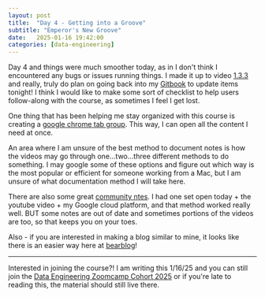 ```yaml
---
layout: post
title:  "Day 4 - Getting into a Groove"
subtitle: "Emperor's New Groove"
date:   2025-01-16 19:42:00
categories: [data-engineering]
---
```

Day 4 and things were much smoother today, as in I don't think I encountered
any bugs or issues running things. I made it up to video [1.3.3](https://www.youtube.com/watch?v=PBi0hHjLftk&list=PL3MmuxUbc_hJed7dXYoJw8DoCuVHhGEQb&index=13)
and really, truly do plan on going back into my [Gitbook](https://data-engineering-zoomcamp-2025-t.gitbook.io/tinker0425/) to update items tonight!
I think I would like to make some sort of checklist to help users follow-along with 
the course, as sometimes I feel I get lost.

One thing that has been helping me stay organized with this course is creating 
a [google chrome tab group](https://www.google.com/chrome/tips/#:~:text=Expand%20all-,Create,-your%20tab%20group). 
This way, I can open all the content I need at once. 

An area where I am unsure of the best method to document notes is how the videos may 
go through one...two...three different methods to do something. I may google some of 
these options and figure out which way is the most popular or efficient for someone working
from a Mac, but I am unsure of what documentation method I will take here. 

There are also some great [community ntes](https://github.com/DataTalksClub/data-engineering-zoomcamp/tree/main/01-docker-terraform#community-notes).
I had one set open today + the youtube video + my Google
cloud platform, and that method worked really well. BUT some notes are out of date and
sometimes portions of the videos are too, so that keeps you on your toes.

Also - if you are interested in making a blog similar to mine, it looks like
there is an easier way here at [bearblog](https://bearblog.dev/)!


***
Interested in joining the course?! I am writing this 1/16/25 and you can still join
the [Data Engineering Zoomcamp Cohort 2025](https://github.com/DataTalksClub/data-engineering-zoomcamp/) or if you're late to 
reading this, the material should still live there.